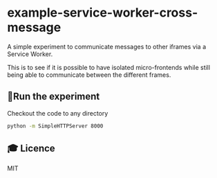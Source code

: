 # example-service-worker-cross-message

A simple experiment to communicate messages to other iframes via a Service Worker.

This is to see if it is possible to have isolated micro-frontends while still being able to communicate between the 
different frames.

## 🤖Run the experiment

Checkout the code to any directory
```bash
python -m SimpleHTTPServer 8000
```
## 🎓 Licence

MIT
